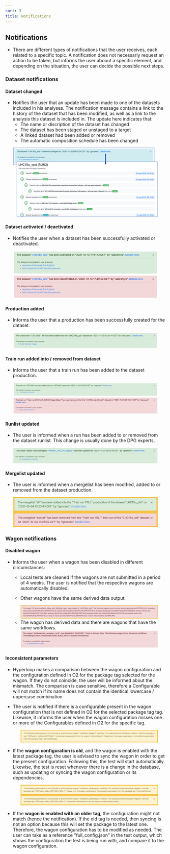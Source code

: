 ```yaml
---
sort: 3
title: Notifications
---
```


## <a name="notifications"></a>Notifications
* There are different types of notifications that the user receives, each related to a specific topic. A notification does not necessarly request an action to be taken, but informs the user aboout a specific element, and depending on the situation, the user can decide the possible next steps.

### <a name="datasetNotifications"></a>Dataset notifications

#### <a name="datasetChanged"></a>Dataset changed

* Notifies the user that an update has been made to one of the datasets included in his analyses. The notification message contains a link to the history of the dataset that has been modified, as well as a link to the analysis this dataset is included in. The update here indicates that:
  * The name or discription of the dataset has changed
  * The dataset has been staged or unstaged to a target
  * A linked dataset had been added or removed
  * The automatic composition schedule has been changed

<div align="center">
    <img src="../images/datasetChanged.png" width="90%">
</div>

#### <a name="datasetActivated"></a>Dataset activated / deactivated

* Notifies the user when a dataset has been successfully activated or deactivated.

<div align="center">
    <img src="../images/datasetActivation.png" width="90%">
</div>

#### <a name="productionAdded"></a>Production added 

* Informs the user that a production has been successfully created for the dataset.

<div align="center">
    <img src="../images/productionAdded.png" width="90%">
</div>


#### <a name="trainrunAdded"></a>Train run added into / removed from dataset

* Informs the user that a train run has been added to the dataset production.

<div align="center">
  <img src="../images/trainrunAdded.png" width="90%">
</div>

<div align="center">
  <img src="../images/trainrunRemoved.png" width="90%">
</div>

#### <a name="runlistUpdated"></a>Runlist updated

* The user is informed when a run has been added to or removed from the dataset runlist. This change is usually done by the DPG experts.

<div align="center">
  <img src="../images/runlistUpdated.png" width="90%">
</div>

#### <a name="mergelistUpdate"></a>Mergelist updated

* The user is informed when a mergelist has been modified, added to or removed from the dataset production.

<div align="center">
  <img src="../images/mergelistUpdate.png" width="90%">
</div>

### <a name="wagonNotifications"></a>Wagon notifications

#### <a name="infoWagonDisabled"></a>Disabled wagon

* Informs the user when a wagon has been disabled in different circumstances: 

  * Local tests are cleaned if the wagons are not submitted in a period of 4 weeks. The user is notified that the respective wagons are automatically disabled.
  
  * Other wagons have the same derived data output.

  <div align="center">
    <img src="../images/wagonDisabled.png" width="90%">
  </div>
  
  * The wagon has derived data and there are wagons that have the same workflows.

  <div align="center">
    <img src="../images/wagonDisabled1.png" width="90%">
  </div>

#### <a name="inconsistentParameters"></a>Inconsistent parameters

* Hyperloop makes a comparison between the wagon configuration and the configuration defined in O2 for the package tag selected for the wagon. If they do not coincide, the user will be informed about the mismatch. The comparison is case sensitive, therefore a Configurable will not match if its name does not contain the identical lowercase / uppercase combination.

* The user is notified if there is a configurable present in the wagon configuration that is not defined in O2 for the selected package tag tag. Likewise, it informs the user when the wagon configuration misses one or more of the Configurables defined in O2 for the specific tag.

  <div align="center">
    <img src="../images/inconsistentParameters2.png" width="90%">
  </div>

* If the **wagon configuration is old**, and the wagon is enabled with the latest package tag, the user is advised to sync the wagon in order to get the present configuration. Following this, the test will start automatically. Likewise, the test is reset whenever there is a change in the database, such as updating or syncing the wagon configuration or its dependencies.

  <div align="center">
    <img src="../images/inconsistentParameters.png" width="90%">
  </div>

* If the **wagon is enabled with an older tag**, the configuration might not match (hence the notification). If the old tag is needed, then syncing is not an option because this will set the package to the latest one. Therefore, the wagon configuration has to be modified as needed. The user can take as a reference "full_config.json" in the test output, which shows the configuration the test is being run with, and compare it to the wagon configuration.

